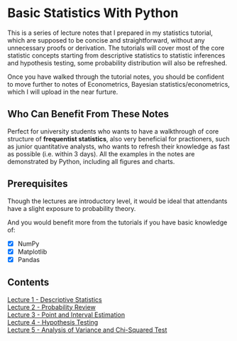 # Basic Statistics With Python
This is a series of lecture notes that I prepared in my statistics tutorial, which are supposed to be concise and straightforward, without any unnecessary proofs or derivation. The tutorials will cover most of the core statistic concepts starting from descriptive statistics to statistic inferences and hypothesis testing, some probability distribution will also be refreshed. 

Once you have walked through the tutorial notes, you should be confident to move further to notes of Econometrics, Bayesian statistics/econometrics, which I will upload in the near furture.

## Who Can Benefit From These Notes
Perfect for university students who wants to have a walkthrough of core structure of **frequentist statistics**, also very beneficial for practioners, such as junior quantitative analysts, who wants to refresh their knowledge as fast as possible (i.e. within 3 days). All the examples in the notes are demonstrated by Python, including all figures and charts.

## Prerequisites
Though the lectures are introductory level, it would be ideal that attendants have a slight exposure to probability theory.

And you would benefit more from the tutorials if you have basic knowledge of: 
- [x] NumPy
- [x] Matplotlib
- [x] Pandas

## Contents
[Lecture 1 - Descriptive Statistics](https://nbviewer.jupyter.org/github/MacroAnalyst/Basic_Statistics_With_Python/blob/main/Chapter%201%20-%20Descriptive%20Statistics.ipynb)<br>
[Lecture 2 - Probability Review](https://nbviewer.jupyter.org/github/MacroAnalyst/Basic_Statistics_With_Python/blob/main/Chapter%202%20-%20Probability%20Review.ipynb)<br>
[Lecture 3 - Point and Interval Estimation](https://nbviewer.jupyter.org/github/MacroAnalyst/Basic_Statistics_With_Python/blob/main/Chapter%203%20-%20Point%20and%20Interval%20Estimation.ipynb)<br>
[Lecture 4 - Hypothesis Testing](https://nbviewer.jupyter.org/github/MacroAnalyst/Basic_Statistics_With_Python/blob/main/Chapter%204%20-%20Hypothesis%20Testing.ipynb)<br>
[Lecture 5 - Analysis of Variance and Chi-Squared Test](https://nbviewer.jupyter.org/github/MacroAnalyst/Basic_Statistics_With_Python/blob/main/Chapter%205%20-%20Analysis%20of%20Variance%20and%20Chi-Squared%20Test.ipynb)<br>
